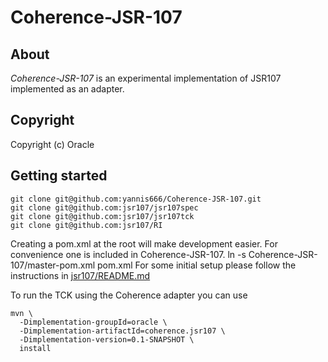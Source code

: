 Coherence-JSR-107
==============

About
-----

*Coherence-JSR-107* is an experimental implementation of JSR107 implemented as an adapter.

Copyright
---------

Copyright (c) Oracle

Getting started
---------------
    git clone git@github.com:yannis666/Coherence-JSR-107.git
    git clone git@github.com:jsr107/jsr107spec
    git clone git@github.com:jsr107/jsr107tck
    git clone git@github.com:jsr107/RI

Creating a pom.xml at the root will make development easier. For convenience one is included in Coherence-JSR-107.
    ln -s Coherence-JSR-107/master-pom.xml pom.xml
For some initial setup please follow the instructions in [jsr107/README.md](https://github.com/yannis666/Coherence-JSR-107/blob/master/jsr107/README.md)

To run the TCK using the Coherence adapter you can use

    mvn \
      -Dimplementation-groupId=oracle \
      -Dimplementation-artifactId=coherence.jsr107 \
      -Dimplementation-version=0.1-SNAPSHOT \
      install

